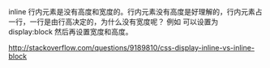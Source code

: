 inline 行内元素是没有高度和宽度的。行内元素没有高度是好理解的，行内元素占一行，一行是由行高决定的，为什么没有宽度呢？
例如 <span> 可以设置为 display:block 然后再设置宽度和高度。

http://stackoverflow.com/questions/9189810/css-display-inline-vs-inline-block